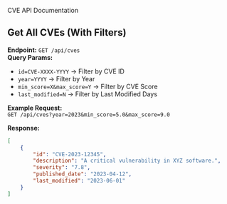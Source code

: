 CVE API Documentation

## Get All CVEs (With Filters)
**Endpoint:** `GET /api/cves`  
**Query Params:**  
- `id=CVE-XXXX-YYYY` → Filter by CVE ID  
- `year=YYYY` → Filter by Year  
- `min_score=X&max_score=Y` → Filter by CVE Score  
- `last_modified=N` → Filter by Last Modified Days  

**Example Request:**  
`GET /api/cves?year=2023&min_score=5.0&max_score=9.0`

**Response:**
```json
[
    {
        "id": "CVE-2023-12345",
        "description": "A critical vulnerability in XYZ software.",
        "severity": "7.8",
        "published_date": "2023-04-12",
        "last_modified": "2023-06-01"
    }
]
